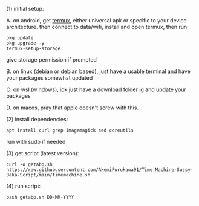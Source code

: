 (1) initial setup:

A. on android, get [termux](https://github.com/termux/termux-app/releases/latest), either universal apk or specific to your device architecture. then connect to data/wifi, install and open termux, then run:
```
pkg update
pkg upgrade -y
termux-setup-storage
```
give storage permission if prompted

B. on linux (debian or debian based), just have a usable terminal and have your packages somewhat updated
   
C. on wsl (windows), idk just have a download folder ig and update your packages

D. on macos, pray that apple doesn't screw with this.

(2) install dependencies:
```
apt install curl grep imagemagick sed coreutils
```
run with sudo if needed

(3) get script (latest version):
```
curl -o getabp.sh https://raw.githubusercontent.com/AkemiFurukawa91/Time-Machine-Sussy-Baka-Script/main/timemachine.sh
```
(4) run script:
```
bash getabp.sh DD-MM-YYYY
```
